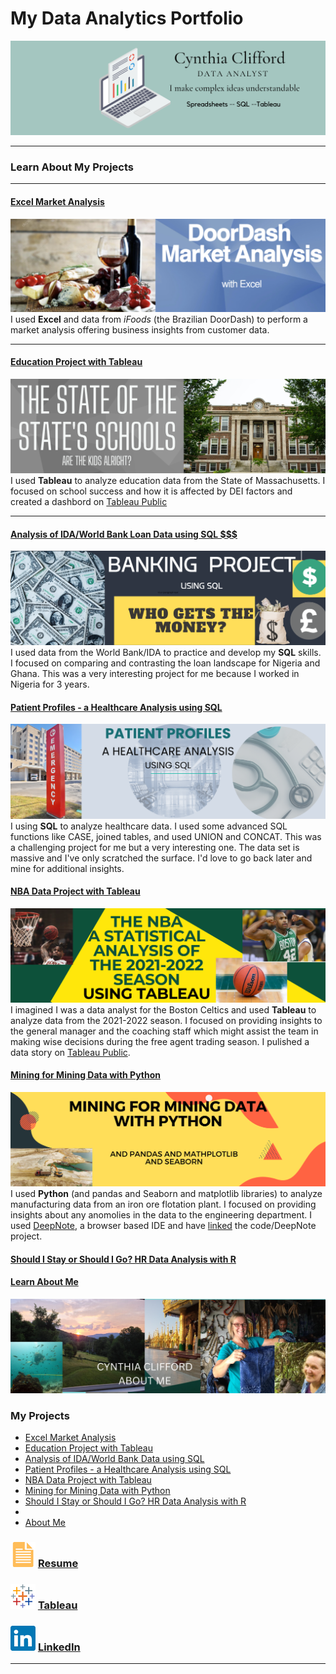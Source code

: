 # My Data Analytics Portfolio
[<img src="images/Mint Banner.png?raw=true"/>](https://www.linkedin.com/in/cynthia-a-clifford/)

---

### Learn About My Projects




---
#### [Excel Market Analysis](https://www.linkedin.com/pulse/door-dash-market-analysis-cynthia-clifford/)
[<img src="images/DoorDashCoverPic.png?raw=true"/>](https://www.linkedin.com/pulse/door-dash-market-analysis-cynthia-clifford/)
I used **Excel** and data from *iFoods* (the Brazilian DoorDash) to perform a market analysis offering business insights from customer data. 


---
#### [Education Project with Tableau](https://www.linkedin.com/pulse/whats-up-schools-cynthia-clifford/)
[<img src="images/WhatsUpWithSchoolscover.png?raw=true"/>](https://www.linkedin.com/pulse/whats-up-schools-cynthia-clifford/)
I used **Tableau** to analyze education data from the State of Massachusetts. I focused on school success and how it is affected by DEI factors and created a dashbord on [Tableau Public](https://public.tableau.com/app/profile/cynthia.clifford)

---

#### [Analysis of IDA/World Bank Loan Data using SQL $$$](https://www.linkedin.com/pulse/who-gets-money-cynthia-clifford)
[<img src="images/Banking Cover Article.png?raw=true"/>](https://www.linkedin.com/pulse/who-gets-money-cynthia-clifford/)
I used data from the World Bank/IDA to practice and develop my **SQL** skills. I focused on comparing and contrasting the loan landscape for Nigeria and Ghana. This was a very interesting project for me because I worked in Nigeria for 3 years.

#### [Patient Profiles - a Healthcare Analysis using SQL](https://www.linkedin.com/pulse/patient-profiles-healthcare-analysis-cynthia-clifford)
[<img src="images/Hospitals SQL Project.png?raw=true"/>](https://www.linkedin.com/pulse/patient-profiles-healthcare-analysis-cynthia-clifford)
I using **SQL** to analyze healthcare data. I used some advanced SQL functions like CASE, joined tables, and used UNION and CONCAT. This was a challenging project for me but a very interesting one. The data set is massive and I've only scratched the surface. I'd love to go back later and mine for additional insights.

#### [NBA Data Project with Tableau](https://www.linkedin.com/pulse/nba-2021-22-what-year-cynthia-clifford/)
[<img src="images/NBA Statistical Analysis.png?raw=true"/>](https://www.linkedin.com/pulse/nba-2021-22-what-year-cynthia-clifford/)
I imagined I was a data analyst for the Boston Celtics and used **Tableau** to analyze data from the 2021-2022 season. I focused on providing insights to the general manager and the coaching staff which might assist the team in making wise decisions during the free agent trading season. I pulished a data story on [Tableau Public](https://public.tableau.com/app/profile/cynthia.clifford/viz/NBAProject_16792277173640/NBAStory).

#### [Mining for Mining Data with Python](https://www.linkedin.com/pulse/mining-data-python-cynthia-clifford)
[<img src="images/Mining for Mining Data.png?raw=true"/>](https://www.linkedin.com/pulse/mining-data-python-cynthia-clifford/)
I used **Python** (and pandas and Seaborn and matplotlib libraries) to analyze manufacturing data from an iron ore flotation plant. I focused on providing insights about any anomolies in the data to the engineering department. I used [DeepNote](https://deepnote.com/workspace/cynthia-clifford-43842ca6-f16a-445e-bae1-6ba516125055/project/Iron-Flotation-Project-74da3c97-4409-4fab-af08-3b375800bdba/notebook/Notebook%201-c7335143e6954d3ca3de7bd829584b07), a browser based IDE and have [linked](https://deepnote.com/workspace/cynthia-clifford-43842ca6-f16a-445e-bae1-6ba516125055/project/Iron-Flotation-Project-74da3c97-4409-4fab-af08-3b375800bdba/notebook/Notebook%201-c7335143e6954d3ca3de7bd829584b07) the code/DeepNote project.

#### [Should I Stay or Should I Go? HR Data Analysis with R](https://www.linkedin.com/pulse/should-i-stay-go-cynthia-clifford/)

#### [Learn About Me](/aboutme.md)
[<img src="images/AboutMe.png?raw=true"/>](/aboutme.md)    
### My Projects

- [Excel Market Analysis](https://www.linkedin.com/pulse/door-dash-market-analysis-cynthia-clifford/)
- [Education Project with Tableau](https://www.linkedin.com/pulse/whats-up-schools-cynthia-clifford/)
- [Analysis of IDA/World Bank Data using SQL](https://www.linkedin.com/pulse/who-gets-money-cynthia-clifford/)
- [Patient Profiles - a Healthcare Analysis using SQL](https://www.linkedin.com/pulse/patient-profiles-healthcare-analysis-cynthia-clifford)
- [NBA Data Project with Tableau](https://www.linkedin.com/pulse/nba-2021-22-what-year-cynthia-clifford/)
- [Mining for Mining Data with Python](https://www.linkedin.com/pulse/mining-data-python-cynthia-clifford)
- [Should I Stay or Should I Go? HR Data Analysis with R](https://www.linkedin.com/pulse/should-i-stay-go-cynthia-clifford/)
- 
- [About Me](/aboutme.md)

### [<img src="images/doc_icon.png?raw=true"/>](/files/KGW_02_07_2023.pdf) [Resume](/files/CynthiaClifford-Data_Analyst.pdf)     
### [<img src="images/tableau_icon.png?raw=true"/>](https://public.tableau.com/app/profile/cynthia.clifford) [Tableau](https://public.tableau.com/app/profile/cynthia.clifford)     
### [<img src="images/linkedin_icon.png?raw=true"/>](https://www.linkedin.com/in/cynthia-a-clifford/) [LinkedIn](https://www.linkedin.com/in/cynthia-a-clifford/)
---




